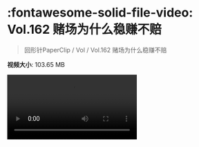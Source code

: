 # :fontawesome-solid-file-video: Vol.162 赌场为什么稳赚不赔

> 回形针PaperClip / Vol / Vol.162 赌场为什么稳赚不赔

**视频大小**: 103.65 MB

<div class="video"><video src="https://file.hsyhx.top/archive/PaperClip/Vol/162.mp4" controls preload>🤔 您的浏览器不支持 video 标签</video></div>